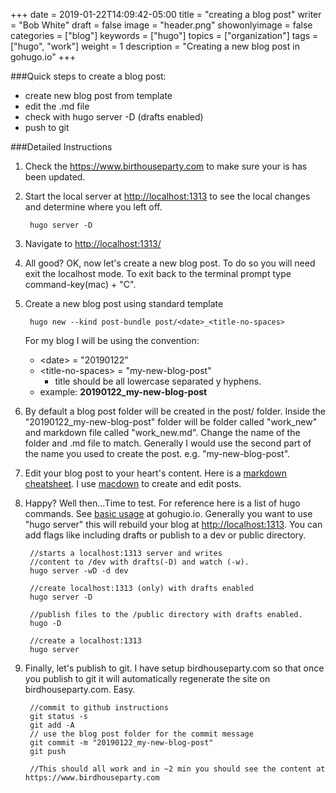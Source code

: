 +++
date = 2019-01-22T14:09:42-05:00
title = "creating a blog post"
writer = "Bob White"
draft = false
image = "header.png"
showonlyimage = false
categories = ["blog"]
keywords = ["hugo"]
topics = ["organization"]
tags = ["hugo", "work"]
weight = 1
description = "Creating a new blog post in gohugo.io"
+++

###Quick steps to create a blog post:

* create new blog post from template
* edit the .md file
* check with hugo server -D (drafts enabled)
* push to git
	

<!--more-->

###Detailed Instructions

1. Check the <https://www.birthouseparty.com> to make sure your is has been updated. 
2. Start the local server at <http://localhost:1313> to see the local changes and determine where you left off. 

		hugo server -D

3. Navigate to [http://localhost:1313/](http://localhost:1313/)

4. All good? OK, now let's create a new blog post.  To do so you will need exit the localhost mode.  To exit back to the terminal prompt type command-key(mac) + "C".

5. Create a new blog post using standard template

		hugo new --kind post-bundle post/<date>_<title-no-spaces>
		
	For my blog I will be using the convention:
	* \<date\> = "20190122" 
	* \<title-no-spaces\> = "my-new-blog-post" 
		- title should be all lowercase separated y hyphens.	
	* example: **20190122_my-new-blog-post**
	
6. By default a blog post folder will be created in the post/ folder. Inside the "20190122_my-new-blog-post" folder will be folder called "work_new" and markdown file called "work_new.md".   Change the name of the folder and .md file to match.  Generally I would use the second part of the name you used to create the post.  e.g. "my-new-blog-post".

7. Edit your blog post to your heart's content.  Here is a [markdown cheatsheet](https://github.com/adam-p/markdown-here/wiki/Markdown-Cheatsheet). I use [macdown](https://macdown.uranusjr.com/) to create and edit posts. 

8. Happy? Well then...Time to test. For reference here is a list of hugo commands.  See [basic usage](https://gohugo.io/getting-started/usage/) at gohugio.io.  Generally you want to use "hugo server" this will rebuild your blog at <http://localhost:1313>.  You can add flags like including drafts or publish to a dev or public directory.

		//starts a localhost:1313 server and writes 
		//content to /dev with drafts(-D) and watch (-w).
		hugo server -wD -d dev
		
		//create localhost:1313 (only) with drafts enabled
		hugo server -D
		
		//publish files to the /public directory with drafts enabled.
		hugo -D
		
		//create a localhost:1313 
		hugo server

9. Finally, let's publish to git.  I have setup birdhouseparty.com so that once you publish to git it will automatically regenerate the site on birdhouseparty.com.  Easy.

		//commit to github instructions
		git status -s
		git add -A
		// use the blog post folder for the commit message
		git commit -m "20190122_my-new-blog-post"
		git push
		
		//This should all work and in ~2 min you should see the content at https://www.birdhouseparty.com
		
		

